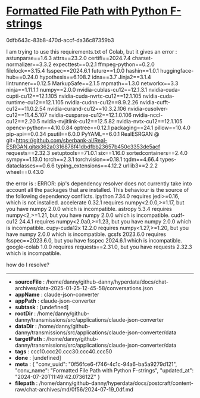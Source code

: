 # [Formatted File Path with Python F-strings](https://claude.ai/chat/0f56fce6-f746-4c1c-94a6-ba5a9279d121)

0dfb643c-83b8-470d-accf-da36c87359b3

I am trying to use this requirements.txt of Colab, but it gives an error :
astunparse==1.6.3
attrs==23.2.0
certifi==2024.7.4
charset-normalizer==3.3.2
expecttest==0.2.1
ffmpeg-python==0.2.0
filelock==3.15.4
fsspec==2024.6.1
future==1.0.0
hashin==1.0.1
huggingface-hub==0.24.0
hypothesis==6.108.2
idna==3.7
Jinja2==3.1.4
lintrunner==0.12.5
MarkupSafe==2.1.5
mpmath==1.3.0
networkx==3.3
ninja==1.11.1.1
numpy==2.0.0
nvidia-cublas-cu12==12.1.3.1
nvidia-cuda-cupti-cu12==12.1.105
nvidia-cuda-nvrtc-cu12==12.1.105
nvidia-cuda-runtime-cu12==12.1.105
nvidia-cudnn-cu12==8.9.2.26
nvidia-cufft-cu12==11.0.2.54
nvidia-curand-cu12==10.3.2.106
nvidia-cusolver-cu12==11.4.5.107
nvidia-cusparse-cu12==12.1.0.106
nvidia-nccl-cu12==2.20.5
nvidia-nvjitlink-cu12==12.5.82
nvidia-nvtx-cu12==12.1.105
opencv-python==4.10.0.84
optree==0.12.1
packaging==24.1
pillow==10.4.0
pip-api==0.0.34
psutil==6.0.0
PyYAML==6.0.1
RealESRGAN @ git+https://github.com/sberbank-ai/Real-ESRGAN.git@362a0316878f41dbdfbb23657b450c3353de5acf
requests==2.32.3
setuptools==71.0.1
six==1.16.0
sortedcontainers==2.4.0
sympy==1.13.0
torch==2.3.1
torchvision==0.18.1
tqdm==4.66.4
types-dataclasses==0.6.6
typing_extensions==4.12.2
urllib3==2.2.2
wheel==0.43.0

the error is :
ERROR: pip's dependency resolver does not currently take into account all the packages that are installed. This behaviour is the source of the following dependency conflicts. ipython 7.34.0 requires jedi>=0.16, which is not installed. accelerate 0.32.1 requires numpy<2.0.0,>=1.17, but you have numpy 2.0.0 which is incompatible. astropy 5.3.4 requires numpy<2,>=1.21, but you have numpy 2.0.0 which is incompatible. cudf-cu12 24.4.1 requires numpy<2.0a0,>=1.23, but you have numpy 2.0.0 which is incompatible. cupy-cuda12x 12.2.0 requires numpy<1.27,>=1.20, but you have numpy 2.0.0 which is incompatible. gcsfs 2023.6.0 requires fsspec==2023.6.0, but you have fsspec 2024.6.1 which is incompatible. google-colab 1.0.0 requires requests==2.31.0, but you have requests 2.32.3 which is incompatible.

how do I resolve?

---

* **sourceFile** : /home/danny/github-danny/hyperdata/docs/chat-archives/data-2025-01-25-12-45-58/conversations.json
* **appName** : claude-json-converter
* **appPath** : claude-json-converter
* **subtask** : [undefined]
* **rootDir** : /home/danny/github-danny/transmissions/src/applications/claude-json-converter
* **dataDir** : /home/danny/github-danny/transmissions/src/applications/claude-json-converter/data
* **targetPath** : /home/danny/github-danny/transmissions/src/applications/claude-json-converter/data
* **tags** : ccc10.ccc20.ccc30.ccc40.ccc50
* **done** : [undefined]
* **meta** : {
  "conv_uuid": "0f56fce6-f746-4c1c-94a6-ba5a9279d121",
  "conv_name": "Formatted File Path with Python F-strings",
  "updated_at": "2024-07-20T11:49:42.073612Z"
}
* **filepath** : /home/danny/github-danny/hyperdata/docs/postcraft/content-raw/chat-archives/md/0f56/2024-07-19_0df.md